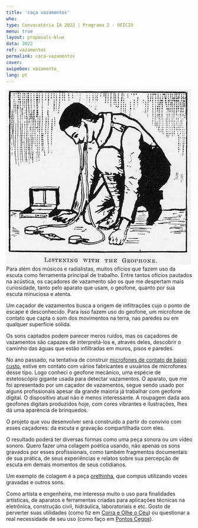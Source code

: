 ```yaml
---
title: 'caça vazamentos'
who: 
type: Convocatória IA 2022 | Programa 2 - OFÍCIO
menu: true
layout: proposals-blue
data: 2022 
ref: vazamentos
permalink: caca-vazamentos
cover: 
swipebox: vazamento_
lang: pt
---
```



<img src="../assets/posts/geophone.jpg" class="img-border">

<br>
Para além dos músicos e radialistas, muitos ofícios que fazem uso da escuta como ferramenta principal de trabalho. Entre tantos ofícios pautados na acústica, os caçadores de vazamento são os que me despertam mais curiosidade, tanto pelo aparato que usam, o geofone, quanto por sua escuta minuciosa e atenta.

Um caçador de vazamentos busca a origem de infiltrações cujo o ponto de escape é desconhecido. Para isso fazem uso do geofone, um microfone de contato que capta o som dos movimentos na terra, nas paredes ou em qualquer superfície sólida.

Os sons captados podem parecer meros ruídos, mas os caçadores de vazamentos são capazes de interpretá-los e, através deles, descobrir o caminho das águas que estão infiltradas em muros, pisos e paredes.

No ano passado, na tentativa de construir [microfones de contato de baixo custo](https://saralana.xyz/hidrofone), estive em contato com vários fabricantes e usuários de microfones desse tipo. Logo conheci o geofone mecânico, uma espécie de estetoscópio gigante usada para detectar vazamentos. O aparato, que me foi apresentado por um caçador de vazamentos,  segue sendo usado por alguns profissionais apesar da grande maioria já trabalhar com geofone digital.
O dispositivo atual não é menos interessante. A roupagem dada aos geofones digitais produzidos hoje, com cores vibrantes e ilustrações, lhes dá uma aparência de brinquedos.

O projeto que vou desenvolver será construído a partir do convívio com esses caçadores: da escuta e gravação compartilhada com eles.

O resultado poderá ter diversas formas como uma peça sonora ou um vídeo sonoro.
Quero fazer uma colagem poética usando, não apenas os sons gravados por esses profissionais, como também fragmentos documentais  de sua prática, de seus experiências e relatos sobre sua percepção de escuta em demais momentos de seus cotidianos.

Um exemplo de colagem é a peça [orelhinha](https://saralana.xyz/orelhinha), que compus utilizando vozes gravadas e outros sons.

Como artista e engenheira, me interessa muito o uso para finalidades artísticas, de aparatos e ferramentas criadas para aplicações técnicas na eletrônica, construção civil, hidráulica, laboratoriais e etc. Gosto de perverter suas utilidades (como fiz em [Corra e Olhe o Céu](https://saralana.xyz/corra-e-olhe-o-ceu)) ou questionar a real necessidade de seu uso (como faço em [Pontos Cegos](https://saralana.xyz/pontos-cegos)).


<br>